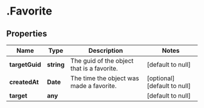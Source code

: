 # .Favorite

## Properties
Name | Type | Description | Notes
------------ | ------------- | ------------- | -------------
**targetGuid** | **string** | The guid of the object that is a favorite. | [default to null]
**createdAt** | **Date** | The time the object was made a favorite. | [optional] [default to null]
**target** | **any** |  | [default to null]


